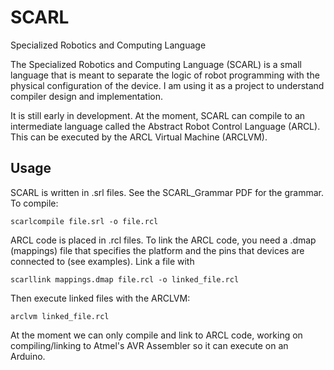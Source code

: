 # SCARL
Specialized Robotics and Computing Language

The Specialized Robotics and Computing Language (SCARL) is a small language that is meant
to separate the logic of robot programming with the physical configuration of the device.
I am using it as a project to understand compiler design and implementation.

It is still early in development. At the moment, SCARL can compile to an intermediate
language called the Abstract Robot Control Language (ARCL). This can be executed by
the ARCL Virtual Machine (ARCLVM).

## Usage

SCARL is written in .srl files. See the SCARL_Grammar PDF for the grammar. To compile:

    scarlcompile file.srl -o file.rcl

ARCL code is placed in .rcl files. To link the ARCL code, you need a .dmap (mappings)
file that specifies the platform and the pins that devices are connected to (see examples).
Link a file with

    scarllink mappings.dmap file.rcl -o linked_file.rcl

Then execute linked files with the ARCLVM:

    arclvm linked_file.rcl

At the moment we can only compile and link to ARCL code, working on compiling/linking
to Atmel's AVR Assembler so it can execute on an Arduino.
